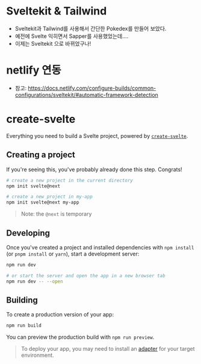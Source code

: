 # Sveltekit & Tailwind
* Sveltekit과 Tailwind를 사용해서 간단한 Pokedex를 만들어 보았다.
* 예전에 Svelte 익히면서 Sapper를 사용했었는데....
* 이제는 Sveltekit 으로 바뀌었구나!

# netlify 연동
- 참고: https://docs.netlify.com/configure-builds/common-configurations/sveltekit/#automatic-framework-detection


# create-svelte

Everything you need to build a Svelte project, powered by [`create-svelte`](https://github.com/sveltejs/kit/tree/master/packages/create-svelte).

## Creating a project

If you're seeing this, you've probably already done this step. Congrats!

```bash
# create a new project in the current directory
npm init svelte@next

# create a new project in my-app
npm init svelte@next my-app
```

> Note: the `@next` is temporary

## Developing

Once you've created a project and installed dependencies with `npm install` (or `pnpm install` or `yarn`), start a development server:

```bash
npm run dev

# or start the server and open the app in a new browser tab
npm run dev -- --open
```

## Building

To create a production version of your app:

```bash
npm run build
```

You can preview the production build with `npm run preview`.

> To deploy your app, you may need to install an [adapter](https://kit.svelte.dev/docs/adapters) for your target environment.
